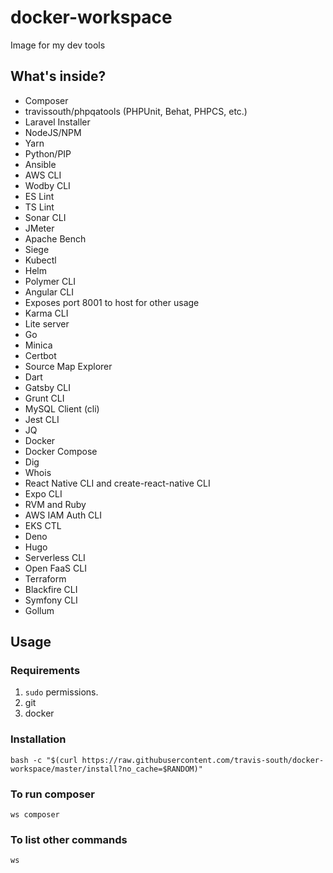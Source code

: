 # docker-workspace
Image for my dev tools

## What's inside?
 - Composer
 - travissouth/phpqatools (PHPUnit, Behat, PHPCS, etc.)
 - Laravel Installer
 - NodeJS/NPM
 - Yarn
 - Python/PIP
 - Ansible
 - AWS CLI
 - Wodby CLI
 - ES Lint
 - TS Lint
 - Sonar CLI
 - JMeter
 - Apache Bench
 - Siege
 - Kubectl
 - Helm
 - Polymer CLI
 - Angular CLI
 - Exposes port 8001 to host for other usage
 - Karma CLI
 - Lite server
 - Go
 - Minica
 - Certbot
 - Source Map Explorer
 - Dart
 - Gatsby CLI
 - Grunt CLI
 - MySQL Client (cli)
 - Jest CLI
 - JQ
 - Docker
 - Docker Compose
 - Dig
 - Whois
 - React Native CLI and create-react-native CLI
 - Expo CLI
 - RVM and Ruby
 - AWS IAM Auth CLI
 - EKS CTL
 - Deno
 - Hugo
 - Serverless CLI
 - Open FaaS CLI
 - Terraform
 - Blackfire CLI
 - Symfony CLI
 - Gollum

## Usage

### Requirements

1. `sudo` permissions.
1. git
1. docker

### Installation

```shell
bash -c "$(curl https://raw.githubusercontent.com/travis-south/docker-workspace/master/install?no_cache=$RANDOM)"
```

### To run composer
```shell
ws composer
```

### To list other commands

```shell
ws
```
